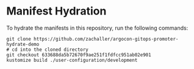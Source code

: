 # Manifest Hydration

To hydrate the manifests in this repository, run the following commands:

```shell
git clone https://github.com/zachaller/argocon-gitops-promoter-hydrate-demo
# cd into the cloned directory
git checkout 633688da5b72670f9ae251f1fdfcc951ab02e901
kustomize build ./user-configuration/development
```
